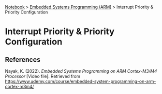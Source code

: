 <a href="../">Notebook</a> > <a href="./">Embedded Systems Programming (ARM)</a> > Interrupt Priority & Priority Configuration

# Interrupt Priority & Priority Configuration







## References

Nayak, K. (2022). *Embedded Systems Programming on ARM Cortex-M3/M4 Processor* [Video file]. Retrieved from  https://www.udemy.com/course/embedded-system-programming-on-arm-cortex-m3m4/
